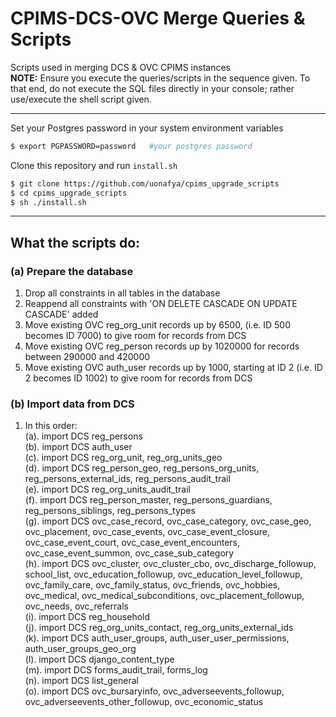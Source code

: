 # CPIMS-DCS-OVC Merge Queries &amp; Scripts

Scripts used in merging DCS &amp; OVC CPIMS instances       
**NOTE:** Ensure you execute the queries/scripts in the sequence given. To that end, do not execute the SQL files directly in your console; rather use/execute the shell script given.

---

Set your Postgres password in your system environment variables
``` bash
$ export PGPASSWORD=password   #your postgres password
```

Clone this repository and run `install.sh`
``` bash
$ git clone https://github.com/uonafya/cpims_upgrade_scripts
$ cd cpims_upgrade_scripts
$ sh ./install.sh
```

---
## What the scripts do:
### (a) Prepare the database
1. Drop all constraints in all tables in the database
2. Reappend all constraints with 'ON DELETE CASCADE ON UPDATE CASCADE' added
3. Move existing OVC reg_org_unit records up by 6500, (i.e. ID 500 becomes ID 7000) to give room for records from DCS
4. Move existing OVC reg_person records up by 1020000 for records between 290000 and 420000
5. Move existing OVC auth_user records up by 1000, starting at ID 2 (i.e. ID 2 becomes ID 1002) to give room for records from DCS

### (b) Import data from DCS
1. In this order:   
(a).     import DCS reg_persons     
(b).     import DCS auth_user   
(c).     import DCS reg_org_unit, reg_org_units_geo     
(d).     import DCS reg_person_geo, reg_persons_org_units, reg_persons_external_ids, reg_persons_audit_trail    
(e).     import DCS reg_org_units_audit_trail   
(f).     import DCS reg_person_master, reg_persons_guardians, reg_persons_siblings, reg_persons_types   
(g).     import DCS ovc_case_record, ovc_case_category, ovc_case_geo, ovc_placement, ovc_case_events, ovc_case_event_closure,  ovc_case_event_court, ovc_case_event_encounters, ovc_case_event_summon, ovc_case_sub_category      
(h).     import DCS ovc_cluster, ovc_cluster_cbo, ovc_discharge_followup, school_list, ovc_education_followup, ovc_education_level_followup, ovc_family_care, ovc_family_status, ovc_friends, ovc_hobbies, ovc_medical, ovc_medical_subconditions, ovc_placement_followup, ovc_needs, ovc_referrals     
(i).     import DCS reg_household   
(j).     import DCS reg_org_units_contact, reg_org_units_external_ids   
(k).     import DCS auth_user_groups, auth_user_user_permissions, auth_user_groups_geo_org  
(l).     import DCS django_content_type     
(m).     import DCS forms_audit_trail, forms_log    
(n).     import DCS list_general    
(o).     import DCS ovc_bursaryinfo, ovc_adverseevents_followup, ovc_adverseevents_other_followup, ovc_economic_status  
